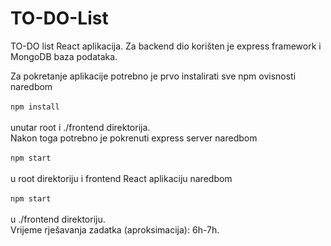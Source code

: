 # TO-DO-List
TO-DO list React aplikacija. Za backend dio korišten je express framework i MongoDB baza podataka.

Za pokretanje aplikacije potrebno je prvo instalirati sve npm ovisnosti naredbom
<br />
<br />
<code>npm install</code>
<br />
<br />
unutar root i ./frontend direktorija.
<br />
Nakon toga potrebno je pokrenuti express server naredbom
<br /> 
<br />
<code>npm start</code>
<br />
<br />
u root direktoriju i frontend React aplikaciju naredbom
<br />
<br />
<code>npm start</code>
<br />
<br />
u ./frontend direktoriju.
<br />
Vrijeme rješavanja zadatka (aproksimacija): 6h-7h.
